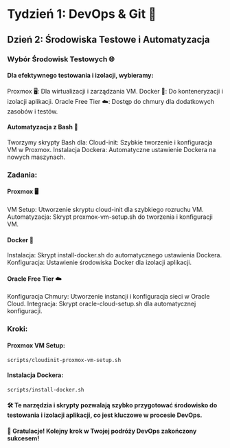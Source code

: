 # Tydzień 1: DevOps & Git 🚀

## Dzień 2: Środowiska Testowe i Automatyzacja

### Wybór Środowisk Testowych 🌐

#### Dla efektywnego testowania i izolacji, wybieramy:
Proxmox 🖥️: Dla wirtualizacji i zarządzania VM.
Docker 🐳: Do konteneryzacji i izolacji aplikacji.
Oracle Free Tier ☁️: Dostęp do chmury dla dodatkowych zasobów i testów.

#### Automatyzacja z Bash 🚀
Tworzymy skrypty Bash dla:
Cloud-init: Szybkie tworzenie i konfiguracja VM w Proxmox.
Instalacja Dockera: Automatyczne ustawienie Dockera na nowych maszynach.


### Zadania:

#### Proxmox 🖥️
VM Setup: Utworzenie skryptu cloud-init dla szybkiego rozruchu VM.
Automatyzacja: Skrypt proxmox-vm-setup.sh do tworzenia i konfiguracji VM.


#### Docker 🐳
Instalacja: Skrypt install-docker.sh do automatycznego ustawienia Dockera.
Konfiguracja: Ustawienie środowiska Docker dla izolacji aplikacji.

#### Oracle Free Tier ☁️
Konfiguracja Chmury: Utworzenie instancji i konfiguracja sieci w Oracle Cloud.
Integracja: Skrypt oracle-cloud-setup.sh dla automatycznej konfiguracji.


### Kroki:

#### Proxmox VM Setup:
```
scripts/cloudinit-proxmox-vm-setup.sh
```
#### Instalacja Dockera:
```
scripts/install-docker.sh
```

#### 🛠️ Te narzędzia i skrypty pozwalają szybko przygotować środowisko do testowania i izolacji aplikacji, co jest kluczowe w procesie DevOps.

#### 🎉 Gratulacje! Kolejny krok w Twojej podróży DevOps zakończony sukcesem!
